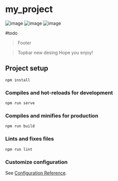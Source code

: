 # my_project

![image](https://user-images.githubusercontent.com/88773115/195814402-6ac5b17e-34ba-4f26-b57a-f94362191ec9.png)
![image](https://user-images.githubusercontent.com/88773115/195814434-095268bc-ea4e-468b-a6d3-7a4fca62db70.png)
![image](https://user-images.githubusercontent.com/88773115/195814470-fd56c3c0-ec14-4933-a9e8-093889fef701.png)

#todo
> Footer

> Topbar new desing
Hope you enjoy!

## Project setup
```
npm install
```

### Compiles and hot-reloads for development
```
npm run serve
```

### Compiles and minifies for production
```
npm run build
```

### Lints and fixes files
```
npm run lint
```

### Customize configuration
See [Configuration Reference](https://cli.vuejs.org/config/).
